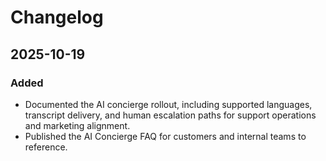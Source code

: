 # Changelog

## 2025-10-19

### Added
- Documented the AI concierge rollout, including supported languages, transcript delivery, and human escalation paths for support operations and marketing alignment.
- Published the AI Concierge FAQ for customers and internal teams to reference.
